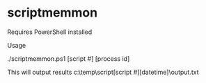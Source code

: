scriptmemmon
============

Requires PowerShell installed

Usage

./scriptmemmon.ps1 [script #] [process id]

This will output results c:\temp\script[script #]\[datetime]\output.txt
